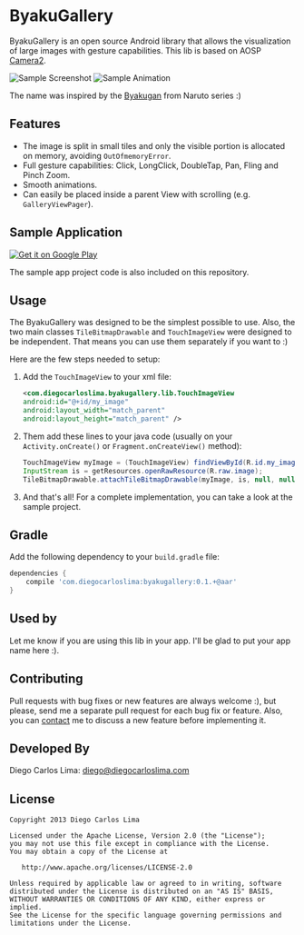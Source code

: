 # ByakuGallery
ByakuGallery is an open source Android library that allows the visualization of large images with gesture capabilities. This lib is based on AOSP [Camera2](https://android.googlesource.com/platform/packages/apps/Camera2/).

![Sample Screenshot](https://github.com/diegocarloslima/ByakuGallery/raw/master/sample.png)&nbsp;![Sample Animation](https://github.com/diegocarloslima/ByakuGallery/raw/master/sample_animation.gif)

The name was inspired by the [Byakugan](http://naruto.wikia.com/wiki/Byakugan) from Naruto series :)

## Features
- The image is split in small tiles and only the visible portion is allocated on memory, avoiding `OutOfmemoryError`.
- Full gesture capabilities: Click, LongClick, DoubleTap, Pan, Fling and Pinch Zoom.
- Smooth animations.
- Can easily be placed inside a parent View with scrolling (e.g. `GalleryViewPager`).

## Sample Application
[![Get it on Google Play](http://www.android.com/images/brand/get_it_on_play_logo_small.png)](https://play.google.com/store/apps/details?id=com.diegocarloslima.byakugallery)

The sample app project code is also included on this repository.

## Usage
The ByakuGallery was designed to be the simplest possible to use. Also, the two main classes `TileBitmapDrawable` and `TouchImageView` were designed to be independent. That means you can use them separately if you want to :)

Here are the few steps needed to setup:

1. Add the `TouchImageView` to your xml file:

    ```xml
    <com.diegocarloslima.byakugallery.lib.TouchImageView
    android:id="@+id/my_image"
    android:layout_width="match_parent"
    android:layout_height="match_parent" />
    ```
2. Them add these lines to your java code (usually on your `Activity.onCreate()` or `Fragment.onCreateView()` method):

    ```java
    TouchImageView myImage = (TouchImageView) findViewById(R.id.my_image);
    InputStream is = getResources.openRawResource(R.raw.image);
    TileBitmapDrawable.attachTileBitmapDrawable(myImage, is, null, null);
    ```
3. And that's all! For a complete implementation, you can take a look at the sample project.

## Gradle
Add the following dependency to your `build.gradle` file:

```groovy
dependencies {
    compile 'com.diegocarloslima:byakugallery:0.1.+@aar'
}
```

## Used by

Let me know if you are using this lib in your app. I'll be glad to put your app name here :).

## Contributing

Pull requests with bug fixes or new features are always welcome :), but please, send me a separate pull request for each bug fix or feature. Also, you can [contact](mailto:diego@diegocarloslima.com) me to discuss a new feature before implementing it.

## Developed By

Diego Carlos Lima: <diego@diegocarloslima.com>

## License

    Copyright 2013 Diego Carlos Lima

    Licensed under the Apache License, Version 2.0 (the "License");
    you may not use this file except in compliance with the License.
    You may obtain a copy of the License at

       http://www.apache.org/licenses/LICENSE-2.0

    Unless required by applicable law or agreed to in writing, software
    distributed under the License is distributed on an "AS IS" BASIS,
    WITHOUT WARRANTIES OR CONDITIONS OF ANY KIND, either express or implied.
    See the License for the specific language governing permissions and
    limitations under the License.
